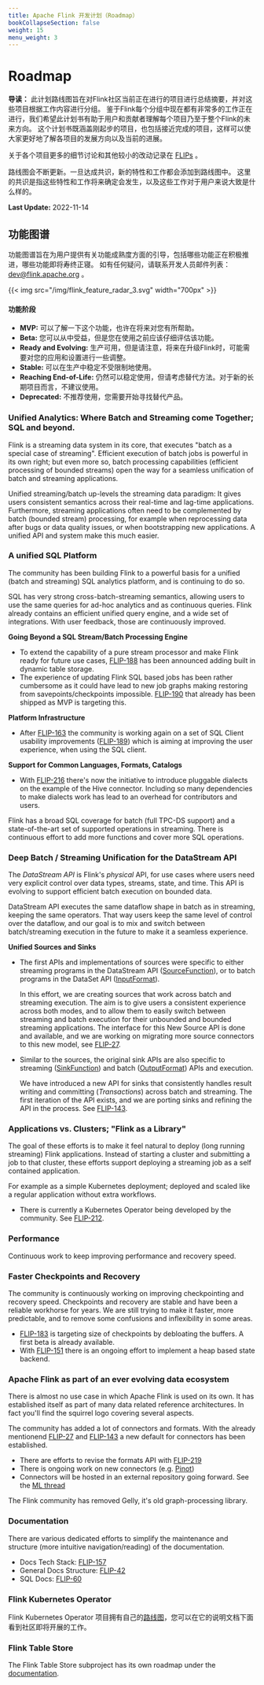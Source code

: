 ```yaml
---
title: Apache Flink 开发计划（Roadmap）
bookCollapseSection: false
weight: 15
menu_weight: 3
---
```

<!--
Licensed to the Apache Software Foundation (ASF) under one
or more contributor license agreements.  See the NOTICE file
distributed with this work for additional information
regarding copyright ownership.  The ASF licenses this file
to you under the Apache License, Version 2.0 (the
"License"); you may not use this file except in compliance
with the License.  You may obtain a copy of the License at

  http://www.apache.org/licenses/LICENSE-2.0

Unless required by applicable law or agreed to in writing,
software distributed under the License is distributed on an
"AS IS" BASIS, WITHOUT WARRANTIES OR CONDITIONS OF ANY
KIND, either express or implied.  See the License for the
specific language governing permissions and limitations
under the License.
-->

# Roadmap

**导读：**
此计划路线图旨在对Flink社区当前正在进行的项目进行总结摘要，并对这些项目根据工作内容进行分组。
鉴于Flink每个分组中现在都有非常多的工作正在进行，我们希望此计划书有助于用户和贡献者理解每个项目乃至于整个Flink的未来方向。
这个计划书既涵盖刚起步的项目，也包括接近完成的项目，这样可以使大家更好地了解各项目的发展方向以及当前的进展。

关于各个项目更多的细节讨论和其他较小的改动记录在 [FLIPs](https://cwiki.apache.org/confluence/display/FLINK/Flink+Improvement+Proposals)
。

路线图会不断更新。一旦达成共识，新的特性和工作都会添加到路线图中。
这里的共识是指这些特性和工作将来确定会发生，以及这些工作对于用户来说大致是什么样的。

**Last Update:** 2022-11-14

## 功能图谱

功能图谱旨在为用户提供有关功能成熟度方面的引导，包括哪些功能正在积极推进，哪些功能即将寿终正寝。
如有任何疑问，请联系开发人员邮件列表：[dev@flink.apache.org](mailto:dev@flink.apache.org)
。

<div class="row front-graphic">
  {{< img src="/img/flink_feature_radar_3.svg" width="700px" >}}
</div>

#### 功能阶段

- **MVP:** 可以了解一下这个功能，也许在将来对您有所帮助。
- **Beta:** 您可以从中受益，但是您在使用之前应该仔细评估该功能。
- **Ready and Evolving:** 生产可用，但是请注意，将来在升级Flink时，可能需要对您的应用和设置进行一些调整。
- **Stable:** 可以在生产中稳定不受限制地使用。
- **Reaching End-of-Life:** 仍然可以稳定使用，但请考虑替代方法。对于新的长期项目而言，不建议使用。
- **Deprecated:** 不推荐使用，您需要开始寻找替代产品。

### Unified Analytics: Where Batch and Streaming come Together; SQL and beyond.

Flink is a streaming data system in its core, that executes "batch as a special case of streaming".
Efficient execution of batch jobs is powerful in its own right; but even more so, batch processing
capabilities (efficient processing of bounded streams) open the way for a seamless unification of
batch and streaming applications.

Unified streaming/batch up-levels the streaming data paradigm: It gives users consistent semantics across
their real-time and lag-time applications. Furthermore, streaming applications often need to be complemented
by batch (bounded stream) processing, for example when reprocessing data after bugs or data quality issues,
or when bootstrapping new applications. A unified API and system make this much easier.

### A unified SQL Platform

The community has been building Flink to a powerful basis for a unified (batch and streaming) SQL analytics
platform, and is continuing to do so.

SQL has very strong cross-batch-streaming semantics, allowing users to use the same queries for ad-hoc analytics
and as continuous queries. Flink already contains an efficient unified query engine, and a wide set of
integrations. With user feedback, those are continuously improved.

**Going Beyond a SQL Stream/Batch Processing Engine**

- To extend the capability of a pure stream processor and make Flink ready for future use cases,
  [FLIP-188](https://cwiki.apache.org/confluence/display/FLINK/FLIP-188%3A+Introduce+Built-in+Dynamic+Table+Storage)
  has been announced adding built in dynamic table storage.
- The experience of updating Flink SQL based jobs has been rather cumbersome as it could have
  lead to new job graphs making restoring from savepoints/checkpoints impossible.
  [FLIP-190](https://cwiki.apache.org/confluence/pages/viewpage.action?pageId=191336489&src=contextnavpagetreemode)
  that already has been shipped as MVP is targeting this.


**Platform Infrastructure**

- After [FLIP-163](https://cwiki.apache.org/confluence/display/FLINK/FLIP-163%3A+SQL+Client+Improvements)
  the community is working again on a set of SQL Client usability improvements
  ([FLIP-189](https://cwiki.apache.org/confluence/display/FLINK/FLIP-189%3A+SQL+Client+Usability+Improvements))
  which is aiming at improving the user experience, when using the SQL client.

**Support for Common Languages, Formats, Catalogs**

- With [FLIP-216](https://cwiki.apache.org/confluence/display/FLINK/FLIP-216%3A++Introduce+pluggable+dialect+and++decouple+Hive+connector)
  there's now the initiative to introduce pluggable dialects on the example of the Hive connector.
  Including so many dependencies to make dialects work has lead to an overhead for contributors
  and users.

Flink has a broad SQL coverage for batch (full TPC-DS support) and a state-of-the-art set of supported
operations in streaming. There is continuous effort to add more functions and cover more SQL operations.

### Deep Batch / Streaming Unification for the DataStream API

The *DataStream API* is Flink's *physical* API, for use cases where users need very explicit control over data
types, streams, state, and time. This API is evolving to support efficient batch execution on bounded data.

DataStream API executes the same dataflow shape in batch as in streaming, keeping the same operators.
That way users keep the same level of control over the dataflow, and our goal is to mix and switch between
batch/streaming execution in the future to make it a seamless experience.

**Unified Sources and Sinks**

- The first APIs and implementations of sources were specific to either streaming programs in the DataStream API
  ([SourceFunction](https://github.com/apache/flink/blob/master/flink-streaming-java/src/main/java/org/apache/flink/streaming/api/functions/source/SourceFunction.java)),
  or to batch programs in the DataSet API ([InputFormat](https://github.com/apache/flink/blob/master/flink-core/src/main/java/org/apache/flink/api/common/io/InputFormat.java)).

  In this effort, we are creating sources that work across batch and streaming execution. The aim is to give
  users a consistent experience across both modes, and to allow them to easily switch between streaming and batch
  execution for their unbounded and bounded streaming applications.
  The interface for this New Source API is done and available, and we are working on migrating more source connectors
  to this new model, see [FLIP-27](https://cwiki.apache.org/confluence/display/FLINK/FLIP-27%3A+Refactor+Source+Interface).

- Similar to the sources, the original sink APIs are also specific to streaming
  ([SinkFunction](https://github.com/apache/flink/blob/master/flink-streaming-java/src/main/java/org/apache/flink/streaming/api/functions/sink/SinkFunction.java))
  and batch ([OutputFormat](https://github.com/apache/flink/blob/master/flink-core/src/main/java/org/apache/flink/api/common/io/OutputFormat.java))
  APIs and execution.

  We have introduced a new API for sinks that consistently handles result writing and committing (*Transactions*)
  across batch and streaming. The first iteration of the API exists, and we are porting sinks and refining the
  API in the process. See [FLIP-143](https://cwiki.apache.org/confluence/display/FLINK/FLIP-143%3A+Unified+Sink+API).

### Applications vs. Clusters; "Flink as a Library"

The goal of these efforts is to make it feel natural to deploy (long running streaming) Flink applications.
Instead of starting a cluster and submitting a job to that cluster, these efforts support deploying a streaming
job as a self contained application.

For example as a simple Kubernetes deployment; deployed and scaled like a regular application without extra workflows.

- There is currently a Kubernetes Operator being developed by the community. See
  [FLIP-212](https://cwiki.apache.org/confluence/display/FLINK/FLIP-212%3A+Introduce+Flink+Kubernetes+Operator).

### Performance

Continuous work to keep improving performance and recovery speed.

### Faster Checkpoints and Recovery

The community is continuously working on improving checkpointing and recovery speed.
Checkpoints and recovery are stable and have been a reliable workhorse for years. We are still
trying to make it faster, more predictable, and to remove some confusions and inflexibility in some areas.

- [FLIP-183](https://cwiki.apache.org/confluence/display/FLINK/FLIP-183%3A+Dynamic+buffer+size+adjustment)
  is targeting size of checkpoints by debloating the buffers. A first beta is already available.
- With [FLIP-151](https://cwiki.apache.org/confluence/display/FLINK/FLIP-151%3A+Incremental+snapshots+for+heap-based+state+backend)
  there is an ongoing effort to implement a heap based state backend.

### Apache Flink as part of an ever evolving data ecosystem

There is almost no use case in which Apache Flink is used on its own. It has established itself
as part of many data related reference architectures. In fact you'll find the squirrel logo covering
several aspects.

The community has added a lot of connectors and formats. With the already mentionend
[FLIP-27](https://cwiki.apache.org/confluence/display/FLINK/FLIP-27%3A+Refactor+Source+Interface) and
[FLIP-143](https://cwiki.apache.org/confluence/display/FLINK/FLIP-143%3A+Unified+Sink+API)
a new default for connectors has been established.

- There are efforts to revise the formats API with
  [FLIP-219](https://cwiki.apache.org/confluence/display/FLINK/FLIP-219%3A+Revised+Format+API)
- There is ongoing work on new connectors
  (e.g. [Pinot](https://cwiki.apache.org/confluence/pages/viewpage.action?pageId=177045634))
- Connectors will be hosted in an external repository going forward. See the
  [ML thread](https://lists.apache.org/thread/8k1xonqt7hn0xldbky1cxfx3fzh6sj7h)

The Flink community has removed Gelly, it's old graph-processing library.

### Documentation

There are various dedicated efforts to simplify the maintenance and structure (more intuitive navigation/reading)
of the documentation.

- Docs Tech Stack: [FLIP-157](https://cwiki.apache.org/confluence/display/FLINK/FLIP-157+Migrate+Flink+Documentation+from+Jekyll+to+Hugo)
- General Docs Structure: [FLIP-42](https://cwiki.apache.org/confluence/display/FLINK/FLIP-42%3A+Rework+Flink+Documentation)
- SQL Docs: [FLIP-60](https://cwiki.apache.org/confluence/pages/viewpage.action?pageId=127405685)

### Flink Kubernetes Operator

Flink Kubernetes Operator 项目拥有自己的[路线图](https://nightlies.apache.org/flink/flink-kubernetes-operator-docs-main/docs/development/roadmap/)，您可以在它的说明文档下面看到社区即将开展的工作。

### Flink Table Store

The Flink Table Store subproject has its own roadmap under the [documentation](https://nightlies.apache.org/flink/flink-table-store-docs-master/docs/development/roadmap/).
